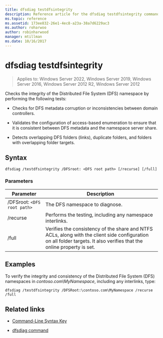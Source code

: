 ```yaml
---
title: dfsdiag testdfsintegrity
description: Reference article for the dfsdiag testdfsintegrity command, which checks the integrity of the Distributed File System (DFS) namespace.
ms.topic: reference
ms.assetid: 173ee832-26e1-4ec8-a23a-38a7d6229ac3
ms.author: roharwoo
author: robinharwood
manager: mtillman
ms.date: 10/16/2017
---
```


# dfsdiag testdfsintegrity

>Applies to: Windows Server 2022, Windows Server 2019, Windows Server 2016, Windows Server 2012 R2, Windows Server 2012

Checks the integrity of the Distributed File System (DFS) namespace by performing the following tests:

- Checks for DFS metadata corruption or inconsistencies between domain controllers.

- Validates the configuration of access-based enumeration to ensure that it is consistent between DFS metadata and the namespace server share.

- Detects overlapping DFS folders (links), duplicate folders, and folders with overlapping folder targets.

## Syntax

```
dfsdiag /testdfsintegrity /DFSroot: <DFS root path> [/recurse] [/full]
```

### Parameters

| Parameter | Description |
| --------- | ----------- |
| /DFSroot: `<DFS root path>` | The DFS namespace to diagnose. |
| /recurse | Performs the testing, including any namespace interlinks. |
| /full | Verifies the consistency of the share and NTFS ACLs, along with the client side configuration on all folder targets. It also verifies that the online property is set. |

## Examples

To verify the integrity and consistency of the Distributed File System (DFS) namespaces in *contoso.com\MyNamespace*, including any interlinks, type:

```
dfsdiag /testdfsintegrity /DFSRoot:\contoso.com\MyNamespace /recurse /full
```

## Related links

- [Command-Line Syntax Key](command-line-syntax-key.md)

- [dfsdiag command](dfsdiag.md)
